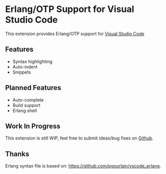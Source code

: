 # Erlang/OTP Support for Visual Studio Code

This extension provides Erlang/OTP support for [Visual Studio Code](https://code.visualstudio.com/)

## Features

* Syntax highlighting
* Auto-indent
* Snippets

## Planned Features

* Auto-complete
* Build support
* Erlang shell

## Work In Progress

This extension is still WIP, feel free to submit ideas/bug fixes
on [Github](https://github.com/yuce/erlang-vscode/issues).

## Thanks

Erlang syntax file is based on: https://github.com/pgourlain/vscode_erlang.
